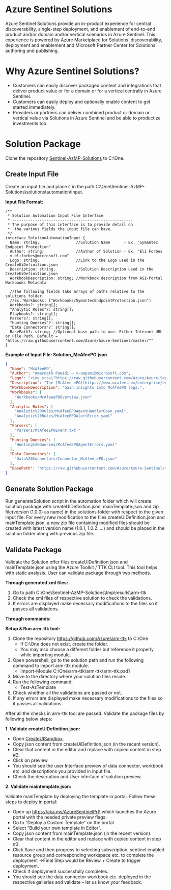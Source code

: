 # Azure Sentinel Solutions 
Azure Sentinel Solutions provide an in-product experience for central discoverability, single-step deployment, and enablement of end-to-end product and/or domain and/or vertical scenarios in Azure Sentinel. This experience is powered by Azure Marketplace for Solutions’ discoverability, deployment and enablement and Microsoft Partner Center for Solutions’ authoring and publishing. 

# Why Azure Sentinel Solutions?
* Customers can easily discover packaged content and integrations that deliver product value or for a domain or for a vertical centrally in Azure Sentinel. 
* Customers can easily deploy and optionally enable content to get started immediately.
* Providers or partners can deliver combined product or domain or vertical value via Solutions in Azure Sentinel and be able to productize investments too.

# Solution Package
Clone the repository [Sentinel-AzMP-Solutions](https://msazure.visualstudio.com/One/_git/Sentinel-AzMP-Solutions) to C:\One.
## Create Input File
Create an input file and place it in the path C:\One\Sentinel-AzMP-Solutions\solutions\automation\input.

**Input File Format:**
```
/**
 * Solution Automation Input File Interface
 * -----------------------------------------------------
 * The purpose of this interface is to provide detail on
 *  the various fields the input file can have.
 */
interface SolutionAutomationInput {
  Name: string;                //Solution Name      - Ex. "Symantec Endpoint Protection"
  Author: string;              //Author of Solution - Ex. "Eli Forbes - v-eliforbes@microsoft.com"
  Logo: string;                //Link to the Logo used in the CreateUiDefinition.json
  Description: string;         //Solution Description used in the CreateUiDefinition.json
  WorkbookDescription: string; //Workbook description from ASI-Portal Workbooks Metadata

  //The following fields take arrays of paths relative to the solutions folder.
  //Ex. Workbooks: ["Workbooks/SymantecEndpointProtection.json"]
  Workbooks?: string[];
  "Analytic Rules"?: string[];
  Playbooks?: string[];
  Parsers?: string[];
  "Hunting Queries"?: string[];
  "Data Connectors"?: string[];
  BasePath?: string; //Optional base path to use. Either Internet URL or File Path. Default = "https://raw.githubusercontent.com/Azure/Azure-Sentinel/master/""
}
```

**Example of Input File: Solution_McAfeePO.json**
```json
{
  "Name": "McAfeePO",
  "Author": "Amarnath Pamidi – v-ampami@microsoft.com",
  "Logo": "<img src=\"https://raw.githubusercontent.com/Azure/Azure-Sentinel/master/Solutions/McAfeeePO/Workbooks/Images/Logo/mcafee_logo.svg\" width=\"75px\" height=\"75px\">",
  "Description": "The [McAfee ePO](https://www.mcafee.com/enterprise/en-in/products/epolicy-orchestrator.html) is a centralized policy management and enforcement for your endpoints and enterprise security products. McAfee ePO monitors and manages your network, detecting threats and protecting endpoints against these threats.",
  "WorkbookDescription": "Gain insights into McAfeePO logs.",
  "Workbooks": [
    "Workbooks/McAfeeePOOverview.json"
  ],
  "Analytic Rules": [
    "Analytic%20Rules/McAfeeEPOAgentHandlerDown.yaml",
    "Analytic%20Rules/McAfeeEPOAlertError.yaml"
  ],
  "Parsers": [
    "Parsers/McAfeeEPOEvent.txt "
  ],
  "Hunting Queries": [
    "Hunting%20Queries/McAfeeEPOAgentErrors.yaml"
  ],
  "Data Connectors": [
    "Data%20Connectors/Connector_McAfee_ePO.json"
  ],
  "BasePath": "https://raw.githubusercontent.com/Azure/Azure-Sentinel/master/Solutions"
}  
```

## Generate Solution Package
Run generateSolution script in the automation folder which will create solution package with createUIDefinition.json, mainTemplate.json and zip file(version (1.0.0) as name) in the solutions folder with respect to the given input file. For every new modification to the files createUIDefinition.json and mainTemplate.json, a new zip file containing modified files should be created with latest version name (1.0.1, 1.0.2…..) and should be placed in the solution folder along with previous zip file.

## Validate Package
Validate the Solution offer files createUiDefinition.json and mainTemplate.json using the Azure Toolkit / TTK CLI tool. This tool helps with static analysis. User can validate package through two methods.

**Through generated xml files:**
1.	Go to path C:\One\Sentinel-AzMP-Solutions\tmp\results\arm-ttk
2.	Check the xml files of respective solution to check the validations.
3.	If errors are displayed make necessary modifications to the files so it passes all validations.

**Through commands:**

**Setup & Run arm-ttk tool:**
1.	Clone the repository https://github.com/Azure/arm-ttk to C:\One 
    *	If C:\One does not exist, create the folder. 
    * You may also choose a different folder but reference it properly while importing module.
1.	Open powershell, go to the solution path and run the following command to import arm-ttk module.
    * Import-Module C:\One\arm-ttk\arm-ttk\arm-ttk.psd1
1.	Move to the directory where your solution files reside.
1.	Run the following command:
    *	Test-AzTemplate
1.	Check whether all the validations are passed or not.
1.	If any errors are displayed make necessary modifications to the files so it passes all validations.

After all the checks in arm-ttk tool are passed. Validate the package files by following below steps:

**1.	Validate createUiDefinition.json:**
  * Open [CreateUISandbox](https://portal.azure.com/?feature.customPortal=false#blade/Microsoft_Azure_CreateUIDef/SandboxBlade).
  * Copy json content from createUiDefinition.json (in the recent version).
  * Clear that content in the editor and replace with copied content in step #2.
  * Click on preview
  * You should see the user Interface preview of data connector, workbook etc. and descriptions you provided in input file.
  * Check the description and User interface of solution preview.

**2.	Validate maintemplate.json:**

Validate mainTemplate by deploying the template in portal. 
Follow these steps to deploy in portal:
  * Open up https://aka.ms/AzureSentinelPrP which launches the Azure portal with the needed private preview flags.
  * Go to “Deploy a Custom Template” on the portal
  * Select “Build your own template in Editor”.
  * Copy json content from mainTemplate.json (in the recent version).
  * Clear that content in the editor and replace with copied content in step #3.
  * Click Save and then progress to selecting subscription, sentinel enabled resource group and corresponding workspace etc. to complete the deployment ->Final Step would be Review + Create to trigger deployment.
  * Check if deployment successfully completes.
  * You should see the data connector workbook etc. deployed in the respective galleries and validate – let us know your feedback.







